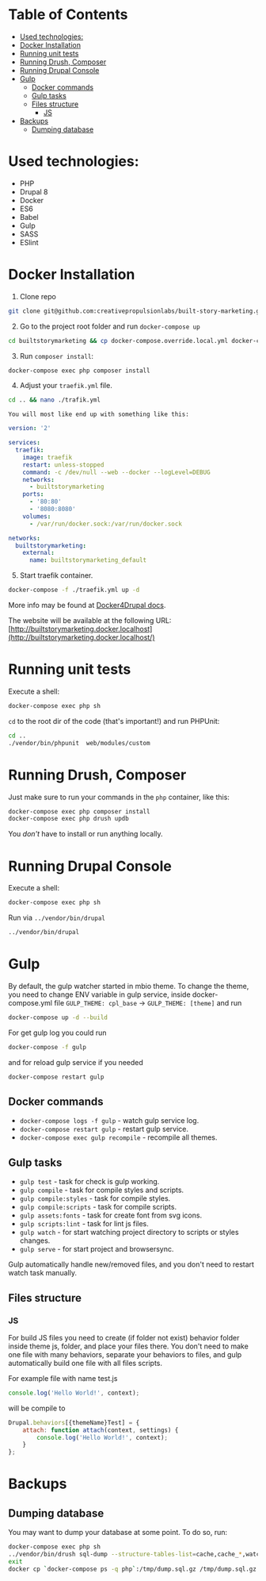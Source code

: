 # Table of Contents

- [Used technologies:](#used-technologies)
- [Docker Installation](#docker-installation)
- [Running unit tests](#running-unit-tests)
- [Running Drush, Composer](#running-drush-composer)
- [Running Drupal Console](#running-drupal-console)
- [Gulp](#gulp)
  - [Docker commands](#docker-commands)
  - [Gulp tasks](#gulp-tasks)
  - [Files structure](#files-structure)
    - [JS](#js)
- [Backups](#backups)
  - [Dumping database](#dumping-database)

# Used technologies:

- PHP
- Drupal 8
- Docker
- ES6
- Babel
- Gulp
- SASS
- ESlint

# Docker Installation

1.  Clone repo

```bash
git clone git@github.com:creativepropulsionlabs/built-story-marketing.git builtstorymarketing
```

2.  Go to the project root folder and run
    `docker-compose up`

```bash
cd builtstorymarketing && cp docker-compose.override.local.yml docker-compose.override.yml && docker-compose up -d --build
```

3.  Run `composer install`:

```bash
docker-compose exec php composer install
```

4.  Adjust your `traefik.yml` file.

```bash
cd .. && nano ./trafik.yml
```

    You will most like end up with something like this:

```yaml
version: '2'

services:
  traefik:
    image: traefik
    restart: unless-stopped
    command: -c /dev/null --web --docker --logLevel=DEBUG
    networks:
      - builtstorymarketing
    ports:
      - '80:80'
      - '8080:8080'
    volumes:
      - /var/run/docker.sock:/var/run/docker.sock

networks:
  builtstorymarketing:
    external:
      name: builtstorymarketing_default

```

5.  Start traefik container.

```bash
docker-compose -f ./traefik.yml up -d
```

More info may be found at [Docker4Drupal docs](https://wodby.com/stacks/drupal/docs/local/multiple-projects/).

The website will be available at the following URL: [http://builtstorymarketing.docker.localhost](http://builtstorymarketing.docker.localhost/)

# Running unit tests

Execute a shell:

```bash
docker-compose exec php sh
```

`cd` to the root dir of the code (that's important!) and run PHPUnit:

```bash
cd ..
./vendor/bin/phpunit  web/modules/custom
```

# Running Drush, Composer

Just make sure to run your commands in the `php` container, like this:

```bash
docker-compose exec php composer install
docker-compose exec php drush updb
```

You _don't_ have to install or run anything locally.

# Running Drupal Console

Execute a shell:

```bash
docker-compose exec php sh
```

Run via `../vendor/bin/drupal`

```bash
../vendor/bin/drupal
```

# Gulp

By default, the gulp watcher started in mbio theme.
To change the theme, you need to change ENV variable in gulp service, inside docker-compose.yml file
`GULP_THEME: cpl_base` -> `GULP_THEME: [theme]`
and run
```sh
docker-compose up -d --build
```

For get gulp log you could run
```sh
docker-compose -f gulp
```
and for reload gulp service if you needed
```sh
docker-compose restart gulp
```

## Docker commands
* ```docker-compose logs -f gulp``` - watch gulp service log.
* ```docker-compose restart gulp``` - restart gulp service.
* ```docker-compose exec gulp recompile``` - recompile all themes.


## Gulp tasks
* ```gulp test``` - task for check is gulp working.
* ```gulp compile``` - task for compile styles and scripts.
* ```gulp compile:styles``` - task for compile styles.
* ```gulp compile:scripts``` - task for compile scripts.
* ```gulp assets:fonts``` - task for create font from svg icons.
* ```gulp scripts:lint``` - task for lint js files.
* ```gulp watch``` - for start watching project directory to scripts or styles changes.
* ```gulp serve``` - for start project and browsersync.

Gulp automatically handle new/removed files, and you don't need to restart watch task manually.

## Files structure

### JS

For build JS files you need to create (if folder not exist) behavior folder inside theme js, folder, and place your files there.
You don't need to make one file with many behaviors, separate your behaviors to files, and gulp automatically build one file with all files scripts.

For example file with name test.js

```javascript
console.log('Hello World!', context);
```

will be compile to

```javascript
Drupal.behaviors[{themeName}Test] = {
    attach: function attach(context, settings) {
        console.log('Hello World!', context);
    }
};
```


# Backups

## Dumping database

You may want to dump your database at some point. To do so, run:

```bash
docker-compose exec php sh
../vendor/bin/drush sql-dump --structure-tables-list=cache,cache_*,watchdog |gzip > /tmp/dump.sql.gz
exit
docker cp `docker-compose ps -q php`:/tmp/dump.sql.gz /tmp/dump.sql.gz
```